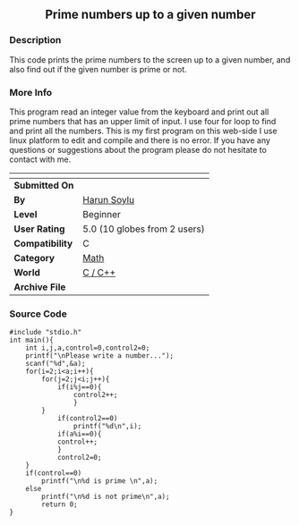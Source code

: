 ﻿<div align="center">

## Prime numbers up to a given number


</div>

### Description

This code prints the prime numbers to the screen up to a given number, and also find out if the given number is prime or not.
 
### More Info
 
This program read an integer value from the keyboard and print out all prime numbers that has an upper limit of input. I use four for loop to find and print all the numbers. This is my first program on this web-side I use linux platform to edit and compile and there is no error. If you have any questions or suggestions about the program please do not hesitate to contact with me.


<span>             |<span>
---                |---
**Submitted On**   |
**By**             |[Harun Soylu](https://github.com/Planet-Source-Code/PSCIndex/blob/master/ByAuthor/harun-soylu.md)
**Level**          |Beginner
**User Rating**    |5.0 (10 globes from 2 users)
**Compatibility**  |C
**Category**       |[Math](https://github.com/Planet-Source-Code/PSCIndex/blob/master/ByCategory/math__3-12.md)
**World**          |[C / C\+\+](https://github.com/Planet-Source-Code/PSCIndex/blob/master/ByWorld/c-c.md)
**Archive File**   |[](https://github.com/Planet-Source-Code/harun-soylu-prime-numbers-up-to-a-given-number__3-3565/archive/master.zip)





### Source Code

```
#include "stdio.h"
int main(){
	int i,j,a,control=0,control2=0;
	printf("\nPlease write a number...");
	scanf("%d",&a);
	for(i=2;i<a;i++){
		for(j=2;j<i;j++){
			if(i%j==0){
				control2++;
				}
		}
			if(control2==0)
				printf("%d\n",i);
			if(a%i==0){
			control++;
			}
			control2=0;
	}
	if(control==0)
     	printf("\n%d is prime \n",a);
	else
		printf("\n%d is not prime\n",a);
		return 0;
}
```


